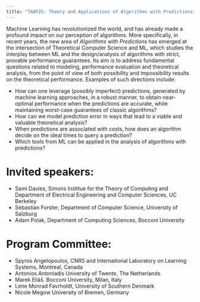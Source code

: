 ```yaml
---
title: "TAAP25: Theory and Applications of Algorithms with Predictions"
---
```




Machine Learning has revolutionized the world, and has already made a profound impact on our perception of algorithms. More specifically, in recent years, the new 
area of _Algorithms with Predictions_ has emerged at the intersection of Theoretical Computer Science  and ML, which studies the interplay between ML and the design/analysis of algorithms with strict, provable performance guarantees. Its aim is to address fundamental questions related to modeling, performance evaluation and theoretical analysis, from the point of view of both possibility and impossibility 
results on the theoretical performance. Examples of such directions include:

* How can one leverage (possibly imperfect) predictions, generated by machine learning approaches, in a robust manner,
to obtain near-optimal performance when the predictions are accurate, while maintaining worst-case guarantees of classic algorithms?
* How can we model prediction error in ways that lead to a viable and valuable
theoretical analysis?
* When predictions are associated with costs, how does an algorithm decide on the ideal times to query a prediction?
* Which tools from ML can be applied in the analysis of algorithms with predictions?

# Invited speakers:

* Sami Davies, Simons Institue for the Theory of Computing and Department of Electrical Engineering and Computer Sciences, UC Berkeley
* Sebastian Forster, Department of Computer Science, University of Salzburg
* Adam Polak, Department of Computing Sciences, Bocconi University

# Program Committee:

* Spyros Angelopoulos, CNRS and International Laboratory on Learning Systems, Montreal, Canada
* Antonios Antoniadis University of Twente, The Netherlands
* Marek Eliáš. Bocconi University, Milan, Italy
* Lene Monrad Favrholdt, University of Southern Denmark
* Nicole Megow University of Bremen, Germany

